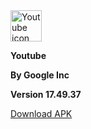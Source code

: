<!-- Start of Maintenance Code -->

<!--
![Maintenance](https://image.opencart.com/cache/5abf1dea704be-resize-710x380.jpg)

**The YouTube page is currently unavailable due to page maintenance in order to improve this page**

**Estimate time until over: Sat 24th - Mon 26th**
-->

<!-- End of Maintenance Code -->



<!-- Start of Page Code -->

<img crossorigin="anonymous" src="https://image.winudf.com/v2/image1/Y29tLmdvb2dsZS5hbmRyb2lkLnlvdXR1YmVfaWNvbl8xNTU1MTE3NTQ3XzA5NA/icon.png?w=140&fakeurl=1" class="svg" alt="Youtube icon" width="50" height="50">

**Youtube**

**By Google Inc**

**Version 17.49.37**

<a href="https://d.apkpure.com/b/XAPK/com.google.android.youtube?versionCode=1533275584">Download APK</a>

<!-- End of Page Code -->
